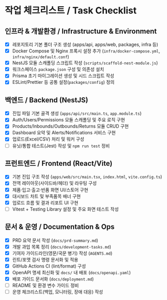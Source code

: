 # 작업 체크리스트 / Task Checklist

## 인프라 & 개발환경 / Infrastructure & Environment

- [x] 레포지토리 기본 폴더 구조 생성 (apps/api, apps/web, packages, infra 등)
- [x] Docker Compose 및 Nginx 프록시 설정 추가 (`infra/docker-compose.yml`, `infra/nginx/default.conf`)
- [x] NestJS 모듈 스캐폴딩 스크립트 작성 (`scripts/scaffold-nest-module.js`)
- [x] 워크스페이스 `package.json` 구성 및 의존성 설치
- [x] Prisma 초기 마이그레이션 생성 및 시드 스크립트 작성
- [x] ESLint/Prettier 등 공통 설정(`packages/config`) 정의

## 백엔드 / Backend (NestJS)

- [x] 진입 파일 기본 골격 생성 (`apps/api/src/main.ts`, `app.module.ts`)
- [x] Auth/Users/Permissions 모듈 스캐폴딩 및 주요 로직 구현
- [x] Products/Inbounds/Outbounds/Returns 모듈 CRUD 구현
- [x] Dashboard 요약 및 Alerts/Notifications 서비스 구현
- [x] 업로드(Excel/CSV) 처리 및 워커 구성
- [ ] 유닛/통합 테스트(Jest) 작성 및 `npm run test` 정비

## 프런트엔드 / Frontend (React/Vite)

- [x] 기본 진입 구조 작성 (`apps/web/src/main.tsx`, `index.html`, `vite.config.ts`)
- [x] 전역 레이아웃(사이드바/헤더) 및 라우팅 구성
- [x] 제품·입고·출고·반품 화면 UI/스토어 구현
- [x] 대시보드 차트 및 부족품목 배너 구현
- [x] 업로드 흐름 및 결과 리포트 UI 구현
- [ ] Vitest + Testing Library 설정 및 주요 화면 테스트 작성

## 문서 & 운영 / Documentation & Ops

- [x] PRD 요약 문서 작성 (`docs/prd-summary.md`)
- [x] 개발 과업 목록 정리 (`docs/development-tasks.md`)
- [x] 기여자 가이드라인(영문/국문 병기) 작성 (`AGENTS.md`)
- [x] 린트/포맷 검사 명령 문서화 및 적용
- [x] GitHub Actions CI (lint/format) 구성
- [x] OpenAPI 명세 최신화 및 `docs/` 내 배포 (`docs/openapi.yaml`)
- [x] 배포 가이드 문서화 (`docs/deployment.md`)
- [ ] README 및 환경 변수 가이드 정비
- [ ] 운영 체크리스트(백업, 모니터링, 장애 대응) 작성
